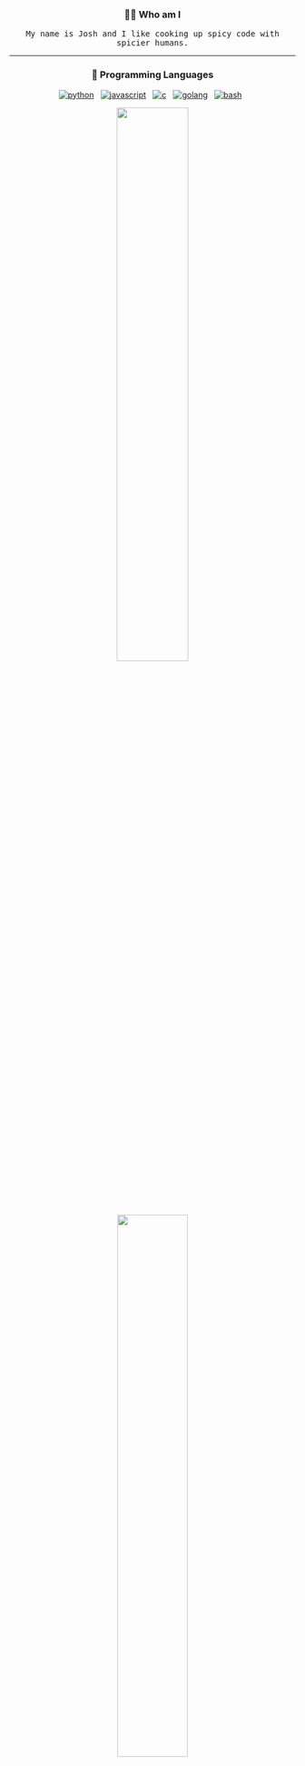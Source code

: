 <h3 align="center">🧑‍💻 Who am I</h3>
<p align="center">
  <samp>My name is Josh and I like cooking up spicy code with spicier humans.</samp>
</p>

<hr />

<!-- PROGRAMMING LANGUAGES -->
<h3 align="center">💬 Programming Languages</h3>
<p align="center">
   <a href="#pins"><img alt="python" src="https://img.shields.io/badge/python-3670A0?style=for-the-badge&logo=python&logoColor=white"></a>&nbsp;&nbsp;
   <a href="#pins"><img alt="javascript" src="https://img.shields.io/badge/javascript-F7DF1E?style=for-the-badge&logo=javascript&logoColor=black" /></a>&nbsp;&nbsp;
   <a href="#pins"><img alt="c" src="https://img.shields.io/badge/c-993399.svg?style=for-the-badge&logo=c&logoColor=white"></a>&nbsp;&nbsp;
   <a href="#pins"><img alt="golang" src="https://img.shields.io/badge/go-%2300ADD8.svg?style=for-the-badge&logo=goland&logoColor=black"></a>&nbsp;&nbsp;
   <a href="#pins"><img alt="bash" src="https://img.shields.io/badge/bash-%23121011.svg?style=for-the-badge&logo=gnu-bash&logoColor=white"></a>&nbsp;&nbsp;
<p>
<p align="center">
  <a href="#gh-dark-mode-only"><img width="50%" src="https://github-readme-stats.vercel.app/api?username=Kennedn&show_icons=true&count_private=true&theme=github_dark&disable_animations=true" /></a>
  <a href="#gh-dark-mode-only"><img width="49.5%" src="https://github-readme-stats.vercel.app/api/top-langs/?username=Kennedn&layout=compact&count_private=true&theme=github_dark&langs_count=4" /></a>
   <a href="#gh-light-mode-only"><img width="50%" src="https://github-readme-stats.vercel.app/api?username=Kennedn&show_icons=true&count_private=true&disable_animations=true" /></a>
  <a href="#gh-light-mode-only"><img width="49.5%" src="https://github-readme-stats.vercel.app/api/top-langs/?username=Kennedn&layout=compact&count_private=true&langs_count=4" /></a>
</p>

<h3 align="center">📡 Want to know more?</h3>
<p align="center">
   <a target="_blank"href="https://kennedn.com"><img src="https://img.shields.io/badge/Website-FF7139?style=for-the-badge&logo=firefox&logoColor=white" /></a>&nbsp;&nbsp;
  <a target="_blank"href="https://www.linkedin.com/in/kennedn"><img src="https://img.shields.io/badge/linkedin-%230077B5.svg?&style=for-the-badge&logo=linkedin&logoColor=white" /></a>&nbsp;&nbsp;
  <a href="mailto:kennedn@msn.com"><img src="https://img.shields.io/badge/Hotmail-%23333?style=for-the-badge&logo=minutemailer&logoColor=white" /></a>&nbsp;&nbsp;
</p>
<div id=pins></div>
